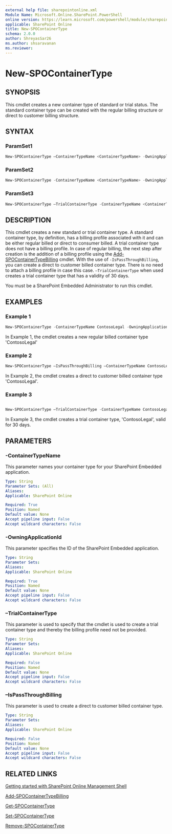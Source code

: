 ```yaml
---
external help file: sharepointonline.xml
Module Name: Microsoft.Online.SharePoint.PowerShell
online version: https://learn.microsoft.com/powershell/module/sharepoint-online/new-spocontainertype
applicable: SharePoint Online
title: New-SPOContainerType
schema: 2.0.0
author: ShreyasSar26
ms.author: shsaravanan
ms.reviewer:
---
```


# New-SPOContainerType

## SYNOPSIS

This cmdlet creates a new container type of standard or trial status. The standard container type can be created with the regular billing structure or direct to customer billing structure.

## SYNTAX

### ParamSet1

```powershell
New-SPOContainerType –ContainerTypeName <ContainerTypeName> -OwningApplicationId <OwningApplicationId> -ApplicationRedirectUrl <ApplicationRedirectUrl>
```

### ParamSet2

```powershell
New-SPOContainerType -ContainerTypeName <ContainerTypeName> -OwningApplicationId <OwningApplicationId> -ApplicationRedirectUrl <ApplicationRedirectUrl>​ -IsPassThroughBilling 
```

### ParamSet3
```powershell
New-SPOContainerType –TrialContainerType -ContainerTypeName <ContainerTypeName> -OwningApplicationId <OwningApplicationId> -ApplicationRedirectUrl <ApplicationRedirectUrl> 
```

## DESCRIPTION

This cmdlet creates a new standard or trial container type. A standard container type, by definition, has a billing profile associated with it and can be either regular billed or direct to consumer billed. A trial container type does not have a billing profile. In case of regular billing, the next step after creation is the addition of a billing profile using the [Add-SPOContainerTypeBilling](./Add-SPOContainerTypeBilling.md) cmdlet. With the use of `-IsPassThroughBilling`, you can create a direct to customer billed container type. There is no need to attach a billing profile in case this case. `–TrialContainerType` when used creates a trial container type that has a validity of 30 days. 

You must be a SharePoint Embedded Administrator to run this cmdlet.


## EXAMPLES

### Example 1

```powershell
New-SPOContainerType -ContainerTypeName ContosoLegal -OwningApplicationId a735e4af  
```
In Example 1, the cmdlet creates a new regular billed container type 'ContosoLegal'

### Example 2  
```powershell
New-SPOContainerType –IsPassThroughBilling –ContainerTypeName ContosoLegal -OwningApplicationId a735e4af
```

In Example 2, the cmdlet creates a direct to customer billed container type 'ContosoLegal'. 

### Example 3   

```powershell 

New-SPOContainerType –TrialContainerType -ContainerTypeName ContosoLegal -OwningApplicationId a735e4af

``` 

In Example 3, the cmdlet creates a trial container type, 'ContosoLegal', valid for 30 days. 

## PARAMETERS

### -ContainerTypeName

This parameter names your container type for your SharePoint Embedded application.

```yaml
Type: String
Parameter Sets: (All)
Aliases:
Applicable: SharePoint Online

Required: True
Position: Named
Default value: None
Accept pipeline input: False
Accept wildcard characters: False
```

### -OwningApplicationId

This parameter specifies the ID of the SharePoint Embedded application.  

```yaml
Type: String
Parameter Sets: 
Aliases:
Applicable: SharePoint Online

Required: True
Position: Named
Default value: None
Accept pipeline input: False
Accept wildcard characters: False
```


###  –TrialContainerType
This parameter is used to specify that the cmdlet is used to create a trial container type and thereby the billing profile need not be provided.

```yaml
Type: String
Parameter Sets:
Aliases:
Applicable: SharePoint Online

Required: False
Position: Named
Default value: None
Accept pipeline input: False
Accept wildcard characters: False
```

###  –IsPassThroughBilling
This parameter is used to create a direct to customer billed container type.

```yaml
Type: String
Parameter Sets:
Aliases:
Applicable: SharePoint Online

Required: False
Position: Named
Default value: None
Accept pipeline input: False
Accept wildcard characters: False
```


## RELATED LINKS

[Getting started with SharePoint Online Management Shell](/powershell/sharepoint/sharepoint-online/connect-sharepoint-online)

[Add-SPOContainerTypeBilling](./Add-SPOContainerTypeBilling.md)

[Get-SPOContainerType](./Get-SPOContainerType.md)

[Set-SPOContainerType](./Set-SPOContainerType.md)

[Remove-SPOContainerType](./Remove-SPOContainerType.md)
